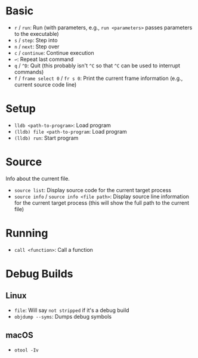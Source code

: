 # Basic

- `r` / `run`: Run (with parameters, e.g., `run <parameters>` passes parameters to the executable)
- `s` / `step`: Step into
- `n` / `next`: Step over
- `c` / `continue`: Continue execution
- `↩`: Repeat last command
- `q` / `^D`: Quit (this probably isn't `^C` so that `^C` can be used to interrupt commands)
- `f` / `frame select 0` / `fr s 0`: Print the current frame information (e.g., current source code line)

# Setup

- `lldb <path-to-program>`: Load program
- `(lldb) file <path-to-program`: Load program
- `(lldb) run`: Start program

# Source

Info about the current file.

- `source list`: Display source code for the current target process
- `source info` / `source info <file path>`: Display source line information for the current target process (this will show the full path to the current file)

# Running

- `call <function>`: Call a function

# Debug Builds

## Linux

- `file`: Will say `not stripped` if it's a debug build
- `objdump --syms`: Dumps debug symbols

## macOS

- `otool -Iv`
